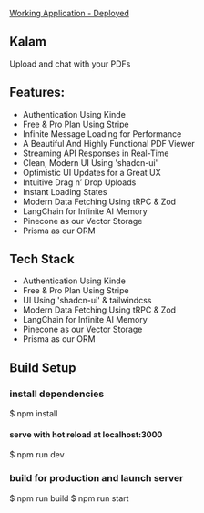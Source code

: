 [Working Application - Deployed](https://kalam-three.vercel.app/)

## Kalam
Upload and chat with your PDFs

## Features:
- Authentication Using Kinde
- Free & Pro Plan Using Stripe
- Infinite Message Loading for Performance
- A Beautiful And Highly Functional PDF Viewer
- Streaming API Responses in Real-Time
- Clean, Modern UI Using 'shadcn-ui'
- Optimistic UI Updates for a Great UX
- Intuitive Drag n’ Drop Uploads
- Instant Loading States
- Modern Data Fetching Using tRPC & Zod
- LangChain for Infinite AI Memory
- Pinecone as our Vector Storage
- Prisma as our ORM

## Tech Stack
- Authentication Using Kinde
- Free & Pro Plan Using Stripe
- UI Using 'shadcn-ui' & tailwindcss
- Modern Data Fetching Using tRPC & Zod
- LangChain for Infinite AI Memory
- Pinecone as our Vector Storage
- Prisma as our ORM

## Build Setup

### install dependencies

$ npm install

#### serve with hot reload at localhost:3000

$ npm run dev

### build for production and launch server

$ npm run build
$ npm run start

